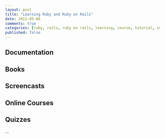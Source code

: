 ```yaml
---
layout: post
title: "Learning Ruby and Ruby on Rails"
date: 2012-05-06
comments: true
categories: [ruby, rails, ruby on rails, learning, course, tutorial, screencast, training, book]
published: false
---
```


## Documentation


## Books


## Screencasts


## Online Courses


## Quizzes
   

...

